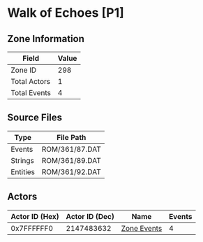 # Walk of Echoes [P1]

## Zone Information

| Field        |   Value |
|--------------|---------|
| Zone ID      |     298 |
| Total Actors |       1 |
| Total Events |       4 |

## Source Files

| Type     | File Path      |
|----------|----------------|
| Events   | ROM/361/87.DAT |
| Strings  | ROM/361/89.DAT |
| Entities | ROM/361/92.DAT |

## Actors

| Actor ID (Hex)   |   Actor ID (Dec) | Name                            |   Events |
|------------------|------------------|---------------------------------|----------|
| 0x7FFFFFF0       |       2147483632 | [Zone Events](./Zone%20Events/) |        4 |